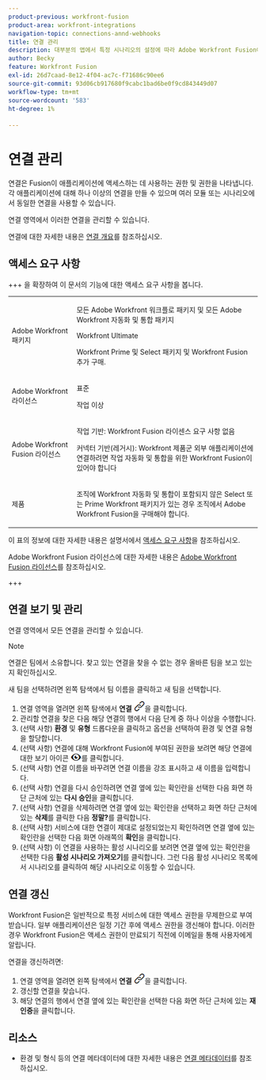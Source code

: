 ```yaml
---
product-previous: workfront-fusion
product-area: workfront-integrations
navigation-topic: connections-annd-webhooks
title: 연결 관리
description: 대부분의 앱에서 특정 시나리오의 설정에 따라 Adobe Workfront Fusion이 지정된 서드파티 서비스와 통신할 수 있는 연결을 만들어야 합니다.
author: Becky
feature: Workfront Fusion
exl-id: 26d7caad-8e12-4f04-ac7c-f71686c90ee6
source-git-commit: 93d06cb917680f9cabc1bad6be0f9cd843449d07
workflow-type: tm+mt
source-wordcount: '583'
ht-degree: 1%

---
```


# 연결 관리

연결은 Fusion이 애플리케이션에 액세스하는 데 사용하는 권한 및 권한을 나타냅니다. 각 애플리케이션에 대해 하나 이상의 연결을 만들 수 있으며 여러 모듈 또는 시나리오에서 동일한 연결을 사용할 수 있습니다.

연결 영역에서 이러한 연결을 관리할 수 있습니다.

연결에 대한 자세한 내용은 [연결 개요](/help/workfront-fusion/get-started-with-fusion/understand-fusion/connection-overview.md)를 참조하십시오.

## 액세스 요구 사항

+++ 을 확장하여 이 문서의 기능에 대한 액세스 요구 사항을 봅니다.

<table style="table-layout:auto">
 <col> 
 <col> 
 <tbody> 
  <tr> 
   <td role="rowheader">Adobe Workfront 패키지</td> 
   <td> <p>모든 Adobe Workfront 워크플로 패키지 및 모든 Adobe Workfront 자동화 및 통합 패키지</p><p>Workfront Ultimate</p><p>Workfront Prime 및 Select 패키지 및 Workfront Fusion 추가 구매.</p> </td> 
  </tr> 
  <tr data-mc-conditions=""> 
   <td role="rowheader">Adobe Workfront 라이선스</td> 
   <td> <p>표준</p><p>작업 이상</p> </td> 
  </tr> 
  <tr> 
   <td role="rowheader">Adobe Workfront Fusion 라이선스</td> 
   <td>
   <p>작업 기반: Workfront Fusion 라이센스 요구 사항 없음</p>
   <p>커넥터 기반(레거시): Workfront 제품군 외부 애플리케이션에 연결하려면 작업 자동화 및 통합을 위한 Workfront Fusion이 있어야 합니다 </p>
   </td> 
  </tr> 
  <tr> 
   <td role="rowheader">제품</td> 
   <td>
   <p>조직에 Workfront 자동화 및 통합이 포함되지 않은 Select 또는 Prime Workfront 패키지가 있는 경우 조직에서 Adobe Workfront Fusion을 구매해야 합니다.</li></ul>
   </td> 
  </tr>
 </tbody> 
</table>

이 표의 정보에 대한 자세한 내용은 설명서에서 [액세스 요구 사항](/help/workfront-fusion/references/licenses-and-roles/access-level-requirements-in-documentation.md)을 참조하십시오.

Adobe Workfront Fusion 라이선스에 대한 자세한 내용은 [Adobe Workfront Fusion 라이선스](/help/workfront-fusion/set-up-and-manage-workfront-fusion/licensing-operations-overview/license-automation-vs-integration.md)를 참조하십시오.

+++

## 연결 보기 및 관리

연결 영역에서 모든 연결을 관리할 수 있습니다.

>[!NOTE]
>
>연결은 팀에서 소유합니다. 찾고 있는 연결을 찾을 수 없는 경우 올바른 팀을 보고 있는지 확인하십시오.
>
>새 팀을 선택하려면 왼쪽 탐색에서 팀 이름을 클릭하고 새 팀을 선택합니다.

1. 연결 영역을 열려면 왼쪽 탐색에서 **연결** ![연결 아이콘](assets/connections-icon.png)을 클릭합니다.
1. 관리할 연결을 찾은 다음 해당 연결의 행에서 다음 단계 중 하나 이상을 수행합니다.
1. (선택 사항) **환경** 및 **유형** 드롭다운을 클릭하고 옵션을 선택하여 환경 및 연결 유형을 할당합니다.
1. (선택 사항) 연결에 대해 Workfront Fusion에 부여된 권한을 보려면 해당 연결에 대한 보기 아이콘 ![연결 권한 보기](assets/view-connection-permissions.png)를 클릭합니다.
1. (선택 사항) 연결 이름을 바꾸려면 연결 이름을 강조 표시하고 새 이름을 입력합니다.
1. (선택 사항) 연결을 다시 승인하려면 연결 옆에 있는 확인란을 선택한 다음 화면 하단 근처에 있는 **다시 승인**&#x200B;을 클릭합니다.
1. (선택 사항) 연결을 삭제하려면 연결 옆에 있는 확인란을 선택하고 화면 하단 근처에 있는 **삭제**&#x200B;를 클릭한 다음 **정말?**&#x200B;를 클릭합니다.
1. (선택 사항) 서비스에 대한 연결이 제대로 설정되었는지 확인하려면 연결 옆에 있는 확인란을 선택한 다음 화면 아래쪽의 **확인**&#x200B;을 클릭합니다.
1. (선택 사항) 이 연결을 사용하는 활성 시나리오를 보려면 연결 옆에 있는 확인란을 선택한 다음 **활성 시나리오 가져오기**&#x200B;를 클릭합니다. 그런 다음 활성 시나리오 목록에서 시나리오를 클릭하여 해당 시나리오로 이동할 수 있습니다.

## 연결 갱신

Workfront Fusion은 일반적으로 특정 서비스에 대한 액세스 권한을 무제한으로 부여받습니다. 일부 애플리케이션은 일정 기간 후에 액세스 권한을 갱신해야 합니다. 이러한 경우 Workfront Fusion은 액세스 권한이 만료되기 직전에 이메일을 통해 사용자에게 알립니다.

연결을 갱신하려면:

1. 연결 영역을 열려면 왼쪽 탐색에서 **연결** ![연결 아이콘](assets/connections-icon.png)을 클릭합니다.
1. 갱신할 연결을 찾습니다.
1. 해당 연결의 행에서 연결 옆에 있는 확인란을 선택한 다음 화면 하단 근처에 있는 **재인증**&#x200B;을 클릭합니다.

## 리소스

* 환경 및 형식 등의 연결 메타데이터에 대한 자세한 내용은 [연결 메타데이터](/help/workfront-fusion/references/connections/connection-metadata.md)를 참조하십시오.
